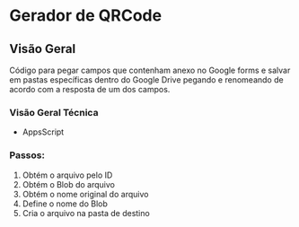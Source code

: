 # Gerador de QRCode

## Visão Geral
Código para pegar campos que contenham anexo no Google forms e salvar em pastas específicas dentro do Google Drive pegando e renomeando de acordo com a resposta de um dos campos.

### Visão Geral Técnica
- AppsScript

### Passos:
1. Obtém o arquivo pelo ID
2. Obtém o Blob do arquivo
3. Obtém o nome original do arquivo
4. Define o nome do Blob
5. Cria o arquivo na pasta de destino
